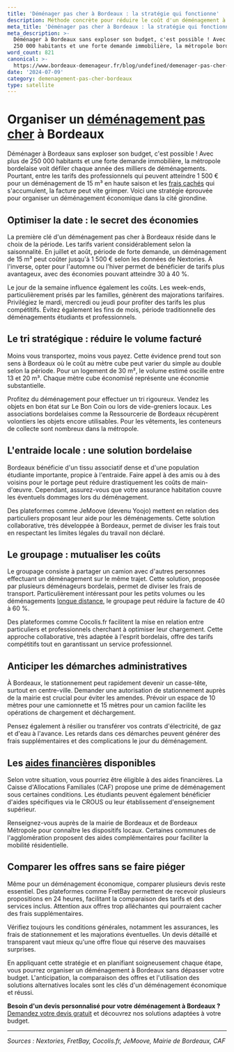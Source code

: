 ```yaml
---
title: 'Déménager pas cher à Bordeaux : la stratégie qui fonctionne'
description: Méthode concrète pour réduire le coût d'un déménagement à Bordeaux.
meta_title: 'Déménager pas cher à Bordeaux : la stratégie qui fonctionne'
meta_description: >-
  Déménager à Bordeaux sans exploser son budget, c'est possible ! Avec plus de
  250 000 habitants et une forte demande immobilière, la métropole bordelai.
word_count: 821
canonical: >-
  https://www.bordeaux-demenageur.fr/blog/undefined/demenager-pas-cher-bordeaux-astuces
date: '2024-07-09'
category: demenagement-pas-cher-bordeaux
type: satellite
---
```



# Organiser un [déménagement pas cher](/blog/pas-cher/guide) à Bordeaux

Déménager à Bordeaux sans exploser son budget, c'est possible ! Avec plus de 250 000 habitants et une forte demande immobilière, la métropole bordelaise voit défiler chaque année des milliers de déménagements. Pourtant, entre les tarifs des professionnels qui peuvent atteindre 1 500 € pour un déménagement de 15 m³ en haute saison et les [frais cachés](/blog/prix/frais-caches-demenagement) qui s'accumulent, la facture peut vite grimper. Voici une stratégie éprouvée pour organiser un déménagement économique dans la cité girondine.

## Optimiser la date : le secret des économies

La première clé d'un déménagement pas cher à Bordeaux réside dans le choix de la période. Les tarifs varient considérablement selon la saisonnalité. En juillet et août, période de forte demande, un déménagement de 15 m³ peut coûter jusqu'à 1 500 € selon les données de Nextories. À l'inverse, opter pour l'automne ou l'hiver permet de bénéficier de tarifs plus avantageux, avec des économies pouvant atteindre 30 à 40 %.

Le jour de la semaine influence également les coûts. Les week-ends, particulièrement prisés par les familles, génèrent des majorations tarifaires. Privilégiez le mardi, mercredi ou jeudi pour profiter des tarifs les plus compétitifs. Évitez également les fins de mois, période traditionnelle des déménagements étudiants et professionnels.

## Le tri stratégique : réduire le volume facturé

Moins vous transportez, moins vous payez. Cette évidence prend tout son sens à Bordeaux où le coût au mètre cube peut varier du simple au double selon la période. Pour un logement de 30 m², le volume estimé oscille entre 13 et 20 m³. Chaque mètre cube économisé représente une économie substantielle.

Profitez du déménagement pour effectuer un tri rigoureux. Vendez les objets en bon état sur Le Bon Coin ou lors de vide-greniers locaux. Les associations bordelaises comme la Ressourcerie de Bordeaux récupèrent volontiers les objets encore utilisables. Pour les vêtements, les conteneurs de collecte sont nombreux dans la métropole.

## L'entraide locale : une solution bordelaise

Bordeaux bénéficie d'un tissu associatif dense et d'une population étudiante importante, propice à l'entraide. Faire appel à des amis ou à des voisins pour le portage peut réduire drastiquement les coûts de main-d'œuvre. Cependant, assurez-vous que votre assurance habitation couvre les éventuels dommages lors du déménagement.

Des plateformes comme JeMoove (devenu Yoojo) mettent en relation des particuliers proposant leur aide pour les déménagements. Cette solution collaborative, très développée à Bordeaux, permet de diviser les frais tout en respectant les limites légales du travail non déclaré.

## Le groupage : mutualiser les coûts

Le groupage consiste à partager un camion avec d'autres personnes effectuant un déménagement sur le même trajet. Cette solution, proposée par plusieurs déménageurs bordelais, permet de diviser les frais de transport. Particulièrement intéressant pour les petits volumes ou les déménagements [longue distance](/blog/longue-distance/guide), le groupage peut réduire la facture de 40 à 60 %.

Des plateformes comme Cocolis.fr facilitent la mise en relation entre particuliers et professionnels cherchant à optimiser leur chargement. Cette approche collaborative, très adaptée à l'esprit bordelais, offre des tarifs compétitifs tout en garantissant un service professionnel.

## Anticiper les démarches administratives

À Bordeaux, le stationnement peut rapidement devenir un casse-tête, surtout en centre-ville. Demander une autorisation de stationnement auprès de la mairie est crucial pour éviter les amendes. Prévoir un espace de 10 mètres pour une camionnette et 15 mètres pour un camion facilite les opérations de chargement et déchargement.

Pensez également à résilier ou transférer vos contrats d'électricité, de gaz et d'eau à l'avance. Les retards dans ces démarches peuvent générer des frais supplémentaires et des complications le jour du déménagement.

## Les [aides financières](/blog/etudiant/aide-financiere-demenagement-etudiant) disponibles

Selon votre situation, vous pourriez être éligible à des aides financières. La Caisse d'Allocations Familiales (CAF) propose une prime de déménagement sous certaines conditions. Les étudiants peuvent également bénéficier d'aides spécifiques via le CROUS ou leur établissement d'enseignement supérieur.

Renseignez-vous auprès de la mairie de Bordeaux et de Bordeaux Métropole pour connaître les dispositifs locaux. Certaines communes de l'agglomération proposent des aides complémentaires pour faciliter la mobilité résidentielle.

## Comparer les offres sans se faire piéger

Même pour un déménagement économique, comparer plusieurs devis reste essentiel. Des plateformes comme FretBay permettent de recevoir plusieurs propositions en 24 heures, facilitant la comparaison des tarifs et des services inclus. Attention aux offres trop alléchantes qui pourraient cacher des frais supplémentaires.

Vérifiez toujours les conditions générales, notamment les assurances, les frais de stationnement et les majorations éventuelles. Un devis détaillé et transparent vaut mieux qu'une offre floue qui réserve des mauvaises surprises.

En appliquant cette stratégie et en planifiant soigneusement chaque étape, vous pourrez organiser un déménagement à Bordeaux sans dépasser votre budget. L'anticipation, la comparaison des offres et l'utilisation des solutions alternatives locales sont les clés d'un déménagement économique et réussi.

**Besoin d'un devis personnalisé pour votre déménagement à Bordeaux ?** [Demandez votre devis gratuit](https://moverz-bordeaux.fr/devis) et découvrez nos solutions adaptées à votre budget.

---

*Sources : Nextories, FretBay, Cocolis.fr, JeMoove, Mairie de Bordeaux, CAF*
